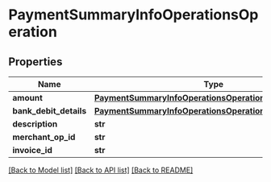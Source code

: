# PaymentSummaryInfoOperationsOperation

## Properties
Name | Type | Description | Notes
------------ | ------------- | ------------- | -------------
**amount** | [**PaymentSummaryInfoOperationsOperationAmount**](PaymentSummaryInfoOperationsOperationAmount.md) |  | [optional] 
**bank_debit_details** | [**PaymentSummaryInfoOperationsOperationBankDebitDetails**](PaymentSummaryInfoOperationsOperationBankDebitDetails.md) |  | [optional] 
**description** | **str** |  | [optional] 
**merchant_op_id** | **str** |  | [optional] 
**invoice_id** | **str** |  | [optional] 

[[Back to Model list]](../README.md#documentation-for-models) [[Back to API list]](../README.md#documentation-for-api-endpoints) [[Back to README]](../README.md)


